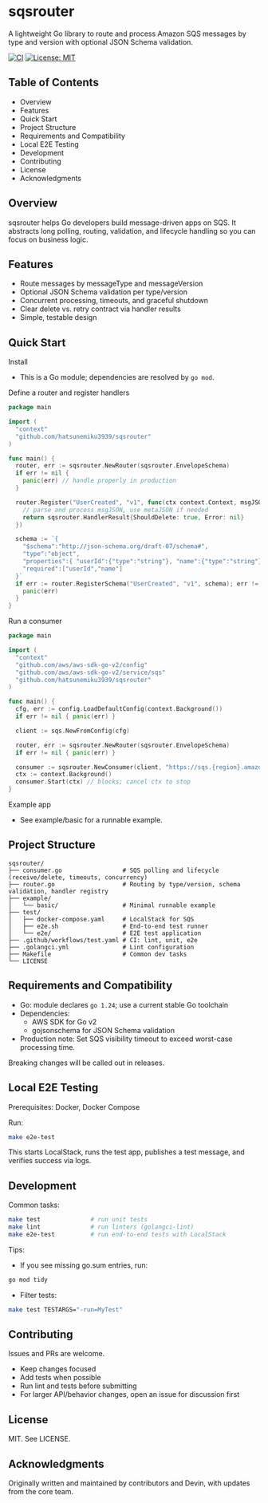 # sqsrouter

A lightweight Go library to route and process Amazon SQS messages by type and version with optional JSON Schema validation.

[![CI](https://github.com/HatsuneMiku3939/sqsrouter/actions/workflows/test.yaml/badge.svg)](https://github.com/HatsuneMiku3939/sqsrouter/actions/workflows/test.yaml)
[![License: MIT](LICENSE)](LICENSE)

## Table of Contents
- Overview
- Features
- Quick Start
- Project Structure
- Requirements and Compatibility
- Local E2E Testing
- Development
- Contributing
- License
- Acknowledgments

## Overview
sqsrouter helps Go developers build message-driven apps on SQS. It abstracts long polling, routing, validation, and lifecycle handling so you can focus on business logic.

## Features
- Route messages by messageType and messageVersion
- Optional JSON Schema validation per type/version
- Concurrent processing, timeouts, and graceful shutdown
- Clear delete vs. retry contract via handler results
- Simple, testable design

## Quick Start

Install
- This is a Go module; dependencies are resolved by `go mod`.

Define a router and register handlers
```go
package main

import (
  "context"
  "github.com/hatsunemiku3939/sqsrouter"
)

func main() {
  router, err := sqsrouter.NewRouter(sqsrouter.EnvelopeSchema)
  if err != nil {
    panic(err) // handle properly in production
  }

  router.Register("UserCreated", "v1", func(ctx context.Context, msgJSON []byte, metaJSON []byte) sqsrouter.HandlerResult {
    // parse and process msgJSON, use metaJSON if needed
    return sqsrouter.HandlerResult{ShouldDelete: true, Error: nil}
  })

  schema := `{
    "$schema":"http://json-schema.org/draft-07/schema#",
    "type":"object",
    "properties":{ "userId":{"type":"string"}, "name":{"type":"string"} },
    "required":["userId","name"]
  }`
  if err := router.RegisterSchema("UserCreated", "v1", schema); err != nil {
    panic(err)
  }
}
```

Run a consumer
```go
package main

import (
  "context"
  "github.com/aws/aws-sdk-go-v2/config"
  "github.com/aws/aws-sdk-go-v2/service/sqs"
  "github.com/hatsunemiku3939/sqsrouter"
)

func main() {
  cfg, err := config.LoadDefaultConfig(context.Background())
  if err != nil { panic(err) }

  client := sqs.NewFromConfig(cfg)

  router, err := sqsrouter.NewRouter(sqsrouter.EnvelopeSchema)
  if err != nil { panic(err) }

  consumer := sqsrouter.NewConsumer(client, "https://sqs.{region}.amazonaws.com/{account}/{queue}", router)
  ctx := context.Background()
  consumer.Start(ctx) // blocks; cancel ctx to stop
}
```

Example app
- See example/basic for a runnable example.

## Project Structure
```
sqsrouter/
├── consumer.go                 # SQS polling and lifecycle (receive/delete, timeouts, concurrency)
├── router.go                   # Routing by type/version, schema validation, handler registry
├── example/
│   └── basic/                  # Minimal runnable example
├── test/
│   ├── docker-compose.yaml     # LocalStack for SQS
│   ├── e2e.sh                  # End-to-end test runner
│   └── e2e/                    # E2E test application
├── .github/workflows/test.yaml # CI: lint, unit, e2e
├── .golangci.yml               # Lint configuration
├── Makefile                    # Common dev tasks
└── LICENSE
```

## Requirements and Compatibility
- Go: module declares `go 1.24`; use a current stable Go toolchain
- Dependencies:
  - AWS SDK for Go v2
  - gojsonschema for JSON Schema validation
- Production note: Set SQS visibility timeout to exceed worst-case processing time.

Breaking changes will be called out in releases.

## Local E2E Testing
Prerequisites: Docker, Docker Compose

Run:
```bash
make e2e-test
```
This starts LocalStack, runs the test app, publishes a test message, and verifies success via logs.

## Development
Common tasks:
```bash
make test              # run unit tests
make lint              # run linters (golangci-lint)
make e2e-test          # run end-to-end tests with LocalStack
```

Tips:
- If you see missing go.sum entries, run:
```bash
go mod tidy
```
- Filter tests:
```bash
make test TESTARGS="-run=MyTest"
```

## Contributing
Issues and PRs are welcome.
- Keep changes focused
- Add tests when possible
- Run lint and tests before submitting
- For larger API/behavior changes, open an issue for discussion first

## License
MIT. See LICENSE.

## Acknowledgments
Originally written and maintained by contributors and Devin, with updates from the core team.

